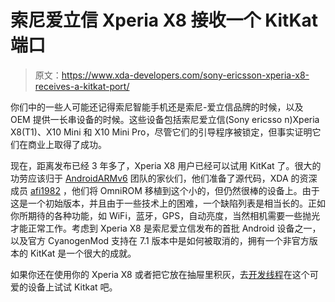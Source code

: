 # 索尼爱立信 Xperia X8 接收一个 KitKat 端口

> 原文：<https://www.xda-developers.com/sony-ericsson-xperia-x8-receives-a-kitkat-port/>

你们中的一些人可能还记得索尼智能手机还是索尼-爱立信品牌的时候，以及 OEM 提供一长串设备的时候。这些设备包括索尼爱立信(Sony ericsso n)Xperia X8(T1)、X10 Mini 和 X10 Mini Pro，尽管它们的引导程序被锁定，但事实证明它们在商业上取得了成功。

现在，距离发布已经 3 年多了，Xperia X8 用户已经可以试用 KitKat 了。很大的功劳应该归于 [AndroidARMv6](https://github.com/androidarmv6) 团队的家伙们，他们准备了源代码，XDA 的资深成员 [afi1982](http://forum.xda-developers.com/member.php?u=1945569) ，他们将 OmniROM 移植到这个小的，但仍然很棒的设备上。由于这是一个初始版本，并且由于一些技术上的困难，一个缺陷列表是相当长的。正如你所期待的各种功能，如 WiFi，蓝牙，GPS，自动亮度，当然相机需要一些抛光才能正常工作。考虑到 Xperia X8 是索尼爱立信发布的首批 Android 设备之一，以及官方 CyanogenMod 支持在 7.1 版本中是如何被取消的，拥有一个非官方版本的 KitKat 是一个很大的成就。

如果你还在使用你的 Xperia X8 或者把它放在抽屉里积灰，去[开发线程](http://forum.xda-developers.com/showthread.php?t=2696968)在这个可爱的设备上试试 Kitkat 吧。